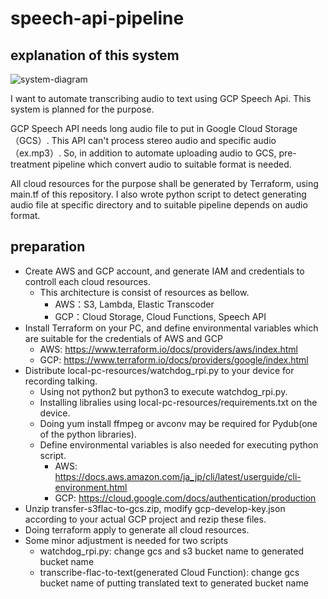 # speech-api-pipeline
## explanation of this system

![system-diagram](https://user-images.githubusercontent.com/12594994/40313986-19352b74-5d52-11e8-8332-7d3993fd73de.png)

I want to automate transcribing audio to text using GCP Speech Api.
This system is planned for the purpose.

GCP Speech API needs long audio file to put in Google Cloud Storage（GCS）.
This API can't process stereo audio and specific audio（ex.mp3）.
So, in addition to automate uploading audio to GCS, pre-treatment pipeline which convert audio to suitable format is needed.

All cloud resources for the purpose shall be generated by Terraform, using main.tf of this repository.
I also wrote python script to detect generating audio file at specific directory and to suitable pipeline depends on audio format.

## preparation

* Create AWS and GCP account, and generate IAM and credentials to controll each cloud resources.
	* This architecture is consist of resources as bellow.
		* AWS：S3, Lambda, Elastic Transcoder
		* GCP：Cloud Storage, Cloud Functions, Speech API
* Install Terraform on your PC, and define environmental variables which are suitable for the credentials of AWS and GCP
	* AWS: https://www.terraform.io/docs/providers/aws/index.html
	* GCP: https://www.terraform.io/docs/providers/google/index.html
* Distribute local-pc-resources/watchdog_rpi.py to your device for recording talking.
    * Using not python2 but python3 to execute watchdog_rpi.py.
	* Installing libralies using local-pc-resources/requirements.txt on the device.
	* Doing yum install ffmpeg or avconv may be required for Pydub(one of the python libraries).
	* Define environmental variables is also needed for executing python script.
		* AWS: https://docs.aws.amazon.com/ja_jp/cli/latest/userguide/cli-environment.html
		* GCP: https://cloud.google.com/docs/authentication/production
* Unzip transfer-s3flac-to-gcs.zip, modify gcp-develop-key.json according to your actual GCP project and rezip these files. 
* Doing terraform apply to generate all cloud resources.
* Some minor adjustment is needed for two scripts
	* watchdog_rpi.py: change gcs and s3 bucket name to generated bucket name
	* transcribe-flac-to-text(generated Cloud Function): change gcs bucket name of putting translated text to generated bucket name
